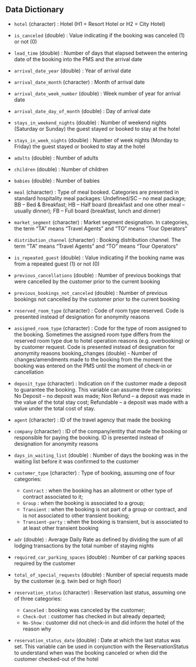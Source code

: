 ## Data Dictionary

 - `hotel` (character) : Hotel (H1 = Resort Hotel or H2 = City Hotel)

 - `is_canceled` (double) : Value indicating if the booking was canceled (1) or not (0)

 - `lead_time` (double) : Number of days that elapsed between the entering date of the booking into the PMS and the arrival date

 - `arrival_date_year` (double) : Year of arrival date

 -  `arrival_date_month` (character) : Month of arrival date

 - `arrival_date_week_number` (double) : Week number of year for arrival date

 - `arrival_date_day_of_month` (double) : Day of arrival date

 - `stays_in_weekend_nights` (double) : Number of weekend nights (Saturday or Sunday) the guest stayed or booked to stay at the hotel

 - `stays_in_week_nights` (double) : Number of week nights (Monday to Friday) the guest stayed or booked to stay at the hotel

 - `adults` (double) : Number of adults

 - `children` (double) : Number of children

 - `babies` (double) : Number of babies 

 - `meal` (character) : Type of meal booked. Categories are presented in standard hospitality meal packages:
Undefined/SC – no meal package;
BB – Bed & Breakfast;
HB – Half board (breakfast and one other meal – usually dinner);
FB – Full board (breakfast, lunch and dinner)

 - `market_segment` (character) : Market segment designation. In categories, the term “TA” means “Travel Agents” and “TO” means “Tour Operators”

 - `distribution_channel` (character) : Booking distribution channel. The term “TA” means “Travel Agents” and “TO” means “Tour Operators”

 - `is_repeated_guest` (double) : Value indicating if the booking name was from a repeated guest (1) or not (0)

 - `previous_cancellations` (double) : Number of previous bookings that were cancelled by the customer prior to the current booking

 - `previous_bookings_not_canceled` (double) : Number of previous bookings not cancelled by the customer prior to the current booking

 - `reserved_room_type` (character) : Code of room type reserved. Code is presented instead of designation for anonymity reasons

 - `assigned_room_type` (character) : Code for the type of room assigned to the booking. Sometimes the assigned room type differs from the reserved room type due to hotel operation reasons (e.g. overbooking) or by customer request. Code is presented instead of designation for anonymity reasons
booking_changes (double) - Number of changes/amendments made to the booking from the moment the booking was entered on the PMS until the moment of check-in or cancellation

 - `deposit_type` (character) : Indication on if the customer made a deposit to guarantee the booking. This variable can assume three categories:
No Deposit – no deposit was made;
Non Refund – a deposit was made in the value of the total stay cost;
Refundable – a deposit was made with a value under the total cost of stay.

 - `agent` (character) : ID of the travel agency that made the booking

 - `company` (character) : ID of the company/entity that made the booking or responsible for paying the booking. ID is presented instead of designation for anonymity reasons

 - `days_in_waiting_list` (double) : Number of days the booking was in the waiting list before it was confirmed to the customer

 - `customer_type` (character) : Type of booking, assuming one of four categories:
    - `Contract` : when the booking has an allotment or other type of contract associated to it;
    - `Group` : when the booking is associated to a group;
    - `Transient` : when the booking is not part of a group or contract, and is not associated to        other transient booking;
    - `Transient-party` : when the booking is transient, but is associated to at least other             transient booking

 - `adr` (double) : 	Average Daily Rate as defined by dividing the sum of all lodging transactions by the total number of staying nights

 - `required_car_parking_spaces` (double) : Number of car parking spaces required by the customer

 - `total_of_special_requests` (double) : Number of special requests made by the customer (e.g. twin bed or high floor)

 - `reservation_status` (character) : Reservation last status, assuming one of three categories:
    - `Canceled` : booking was canceled by the customer;
    - `Check-Out` : customer has checked in but already departed;
    - `No-Show` : customer did not check-in and did inform the hotel of the reason why

 - `reservation_status_date` (double) : Date at which the last status was set. This variable can be used in conjunction with the ReservationStatus to understand when was the booking canceled or when did the customer checked-out of the hotel
